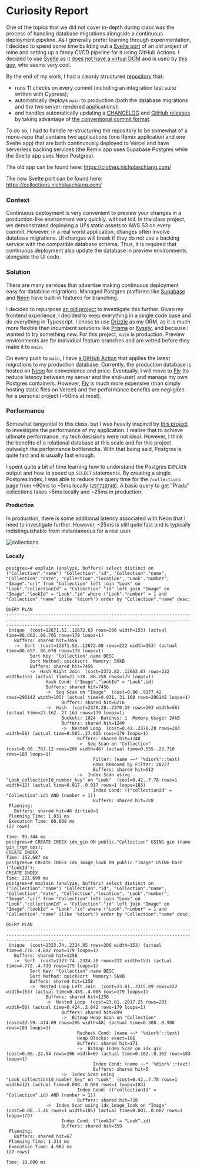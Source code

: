 # Curiosity Report

One of the topics that we did not cover in-depth during class was the process of handling database migrations alongside a continuous deployment pipeline.
As I generally prefer learning through experimentation, I decided to spend some time building out a [Svelte port](https://github.com/nicholaschiang/dolce/tree/main/svelte-ui) of an old project of mine and setting up a fancy CI/CD pipeline for it using GitHub Actions.
I decided to use [Svelte](https://svelte.dev/) as it [does not have a virtual DOM](https://svelte.dev/blog/virtual-dom-is-pure-overhead) and is used by [this guy](https://www.ekzhang.com/), who seems very cool.

By the end of my work, I had a cleanly structured [repository](https://github.com/nicholaschiang/dolce) that:
- runs 11 checks on every commit (including an integration test suite written with Cypress);
- automatically deploys `main` to production (both the database migrations and the two server-rendered applications);
- and handles automatically updating a [CHANGELOG](https://github.com/nicholaschiang/dolce/blob/main/CHANGELOG.md) and [GitHub releases](https://github.com/nicholaschiang/dolce/releases) by taking advantage of [the conventional commit format](https://www.conventionalcommits.org/en/v1.0.0/).

To do so, I had to handle re-structuring the repository to be somewhat of a mono-repo that contains two applications (one Remix application and one Svelte app) that are both continuously deployed to Vercel and have serverless backing services (the Remix app uses Supabase Postgres while the Svelte app uses Neon Postgres).

The old app can be found here: https://clothes.nicholaschiang.com/

The new Svelte port can be found here: https://collections.nicholaschiang.com/

### Context

Continuous deployment is very convenient to preview your changes in a production-like environment very quickly, without toil.
In the class project, we demonstrated deploying a UI's static assets to AWS S3 on every commit.
However, in a real world application, changes often involve database migrations.
UI changes will break if they do not use a backing service with the compatible database schema.
Thus, it is required that continuous deployment also update the database in preview environments alongside the UI code.

### Solution

There are many services that advertise making continuous deployment easy for database migrations.
Managed Postgres platforms like [Supabase](https://supabase.com/docs/guides/deployment/branching) and [Neon](https://neon.tech/docs/guides/branching-intro) have built-in features for branching.

I decided to repurpose [an old project](https://github.com/nicholaschiang/dolce) to investigate this further.
Given my frontend experience, I decided to keep everything in a single code base and do everything in Typescript.
I chose to use [Drizzle](https://orm.drizzle.team/) as my ORM, as it is much more flexible than incumbent solutions like [Prisma](https://www.prisma.io/) or [Kysely](https://www.kysely.dev/), and because I wanted to try something new.
For this project, `main` is production.
Preview environments are for individual feature branches and are vetted before they make it to `main`.

On every push to `main`, I have [a GitHub Action](https://github.com/nicholaschiang/dolce/blob/main/.github/workflows/migrate.yml) that applies the latest migrations to my production database.
Currently, the production database is hosted on [Neon](https://neon.tech/) for convenience and price.
Eventually, I will move to [Fly](https://fly.io/) (to reduce latency between my server and the end-user) and manage my own Postgres containers.
However, [Fly](https://fly.io/) is much more expensive (than simply hosting static files on Vercel) and the performance benefits are negligible for a personal project (~50ms at most).

### Performance

Somewhat tangential to this class, but I was heavily inspired by [this project](https://github.com/ekzhang/classes.wtf) to investigate the performance of my application.
I realize that to achieve ultimate performance, my tech decisions were not ideal.
However, I think the benefits of a relational database at this scale and for this project outweigh the performance bottlenecks.
With that being said, Postgres is quite fast and is usually fast enough.

I spent quite a bit of time learning how to understand the Postgres `EXPLAIN` output and how to speed up `SELECT` statements.
By creating a single Postgres index, I was able to reduce the query time for the `/collections` page from ~90ms to ~5ms locally ([`29f718740`](https://github.com/nicholaschiang/dolce/commit/29f7187405c93630782dff76bf7094053c42b861)).
A basic query to get "Prada" collections takes ~5ms locally and ~25ms in production:

#### Production

In production, there is some additional latency associated with Neon that I need to investigate further.
However, ~25ms is still quite fast and is typically indistinguishable from instantaneous for a real user.

![collections](./collections.png)

#### Locally

```
postgres=# explain (analyze, buffers) select distinct on ("Collection"."name") "Collection"."id", "Collection"."name", "Collection"."date", "Collection"."location", "Look"."number", "Image"."url" from "Collection" left join "Look" on "Look"."collectionId" = "Collection"."id" left join "Image" on "Image"."lookId" = "Look"."id" where ("Look"."number" = 1 and "Collection"."name" ilike '%dior%') order by "Collection"."name" desc;
                                                                               QUERY PLAN
------------------------------------------------------------------------------------------------------------------------------------------------------------------------
 Unique  (cost=12671.52..12672.63 rows=206 width=153) (actual time=88.662..88.705 rows=179 loops=1)
   Buffers: shared hit=7456
   ->  Sort  (cost=12671.52..12672.08 rows=222 width=153) (actual time=88.657..88.670 rows=179 loops=1)
         Sort Key: "Collection".name DESC
         Sort Method: quicksort  Memory: 56kB
         Buffers: shared hit=7456
         ->  Hash Right Join  (cost=2372.82..12662.87 rows=222 width=153) (actual time=27.578..88.258 rows=179 loops=1)
               Hash Cond: ("Image"."lookId" = "Look".id)
               Buffers: shared hit=7456
               ->  Seq Scan on "Image"  (cost=0.00..9177.42 rows=296142 width=105) (actual time=0.031..31.160 rows=296142 loops=1)
                     Buffers: shared hit=6216
               ->  Hash  (cost=2370.28..2370.28 rows=203 width=56) (actual time=27.162..27.163 rows=179 loops=1)
                     Buckets: 1024  Batches: 1  Memory Usage: 24kB
                     Buffers: shared hit=1240
                     ->  Nested Loop  (cost=0.42..2370.28 rows=203 width=56) (actual time=0.585..27.015 rows=179 loops=1)
                           Buffers: shared hit=1240
                           ->  Seq Scan on "Collection"  (cost=0.00..767.12 rows=206 width=48) (actual time=0.555..23.710 rows=183 loops=1)
                                 Filter: (name ~~* '%dior%'::text)
                                 Rows Removed by Filter: 20227
                                 Buffers: shared hit=512
                           ->  Index Scan using "Look_collectionId_number_key" on "Look"  (cost=0.42..7.78 rows=1 width=12) (actual time=0.017..0.017 rows=1 loops=183)
                                 Index Cond: (("collectionId" = "Collection".id) AND (number = 1))
                                 Buffers: shared hit=728
 Planning:
   Buffers: shared hit=46 dirtied=1
 Planning Time: 1.831 ms
 Execution Time: 88.808 ms
(27 rows)

Time: 93.344 ms
postgres=# CREATE INDEX idx_gin ON public."Collection" USING gin (name gin_trgm_ops);
CREATE INDEX
Time: 152.687 ms
postgres=# CREATE INDEX idx_image_look ON public."Image" USING hash ("lookId");
CREATE INDEX
Time: 221.699 ms
postgres=# explain (analyze, buffers) select distinct on ("Collection"."name") "Collection"."id", "Collection"."name", "Collection"."date", "Collection"."location", "Look"."number", "Image"."url" from "Collection" left join "Look" on "Look"."collectionId" = "Collection"."id" left join "Image" on "Image"."lookId" = "Look"."id" where ("Look"."number" = 1 and "Collection"."name" ilike '%dior%') order by "Collection"."name" desc;
                                                                            QUERY PLAN
------------------------------------------------------------------------------------------------------------------------------------------------------------------
 Unique  (cost=2323.74..2324.85 rows=206 width=153) (actual time=4.776..4.882 rows=179 loops=1)
   Buffers: shared hit=1258
   ->  Sort  (cost=2323.74..2324.30 rows=222 width=153) (actual time=4.772..4.799 rows=179 loops=1)
         Sort Key: "Collection".name DESC
         Sort Method: quicksort  Memory: 56kB
         Buffers: shared hit=1258
         ->  Nested Loop Left Join  (cost=23.01..2315.09 rows=222 width=153) (actual time=0.469..4.005 rows=179 loops=1)
               Buffers: shared hit=1258
               ->  Nested Loop  (cost=23.01..2017.25 rows=203 width=56) (actual time=0.424..2.642 rows=179 loops=1)
                     Buffers: shared hit=899
                     ->  Bitmap Heap Scan on "Collection"  (cost=22.59..414.09 rows=206 width=48) (actual time=0.308..0.988 rows=183 loops=1)
                           Recheck Cond: (name ~~* '%dior%'::text)
                           Heap Blocks: exact=166
                           Buffers: shared hit=171
                           ->  Bitmap Index Scan on idx_gin  (cost=0.00..22.54 rows=206 width=0) (actual time=0.162..0.162 rows=183 loops=1)
                                 Index Cond: (name ~~* '%dior%'::text)
                                 Buffers: shared hit=5
                     ->  Index Scan using "Look_collectionId_number_key" on "Look"  (cost=0.42..7.78 rows=1 width=12) (actual time=0.008..0.008 rows=1 loops=183)
                           Index Cond: (("collectionId" = "Collection".id) AND (number = 1))
                           Buffers: shared hit=728
               ->  Index Scan using idx_image_look on "Image"  (cost=0.00..1.46 rows=1 width=105) (actual time=0.007..0.007 rows=1 loops=179)
                     Index Cond: ("lookId" = "Look".id)
                     Buffers: shared hit=359
 Planning:
   Buffers: shared hit=67
 Planning Time: 1.314 ms
 Execution Time: 4.983 ms
(27 rows)

Time: 10.000 ms
```
